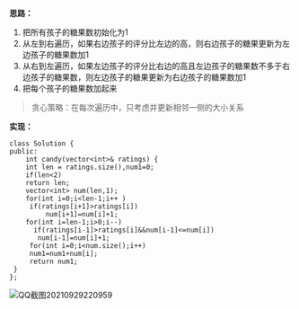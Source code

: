 **思路：**
1. 把所有孩子的糖果数初始化为1
2. 从左到右遍历，如果右边孩子的评分比左边的高，则右边孩子的糖果更新为左边孩子的糖果数加1
3. 从右到左遍历，如果左边孩子的评分比右边的高且左边孩子的糖果数不多于右边孩子的糖果数，则左边孩子的糖果更新为右边孩子的糖果数加1
4. 把每个孩子的糖果数加起来
> 贪心策略：在每次遍历中，只考虑并更新相邻一侧的大小关系


**实现：**

```
class Solution {
public:
    int candy(vector<int>& ratings) {
    int len = ratings.size(),num1=0;
    if(len<2)
    return len;
    vector<int> num(len,1);
    for(int i=0;i<len-1;i++ )
     if(ratings[i+1]>ratings[i])
         num[i+1]=num[i]+1;
    for(int i=len-1;i>0;i--)
      if(ratings[i-1]>ratings[i]&&num[i-1]<=num[i])
       num[i-1]=num[i]+1;
     for(int i=0;i<num.size();i++)
     num1=num1+num[i];
     return num1;
 }
};
```
![QQ截图20210929220959](https://user-images.githubusercontent.com/90401274/135285501-32cd1664-3bf6-4847-b48c-e053a90a3163.png)
